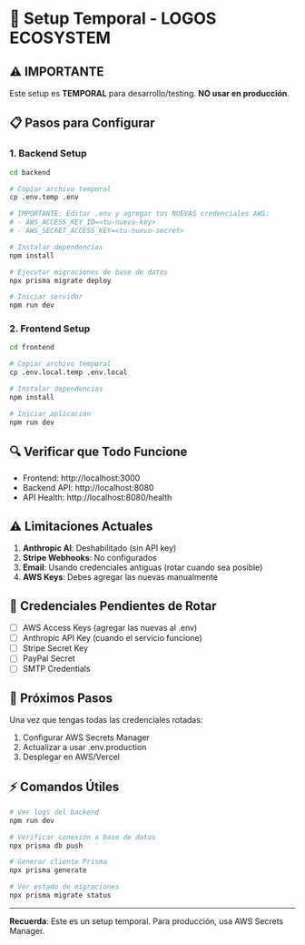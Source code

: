 # 🚀 Setup Temporal - LOGOS ECOSYSTEM

## ⚠️ IMPORTANTE
Este setup es **TEMPORAL** para desarrollo/testing. **NO usar en producción**.

## 📋 Pasos para Configurar

### 1. Backend Setup

```bash
cd backend

# Copiar archivo temporal
cp .env.temp .env

# IMPORTANTE: Editar .env y agregar tus NUEVAS credenciales AWS:
# - AWS_ACCESS_KEY_ID=<tu-nueva-key>
# - AWS_SECRET_ACCESS_KEY=<tu-nuevo-secret>

# Instalar dependencias
npm install

# Ejecutar migraciones de base de datos
npx prisma migrate deploy

# Iniciar servidor
npm run dev
```

### 2. Frontend Setup

```bash
cd frontend

# Copiar archivo temporal
cp .env.local.temp .env.local

# Instalar dependencias
npm install

# Iniciar aplicación
npm run dev
```

## 🔍 Verificar que Todo Funcione

- Frontend: http://localhost:3000
- Backend API: http://localhost:8080
- API Health: http://localhost:8080/health

## ⚠️ Limitaciones Actuales

1. **Anthropic AI**: Deshabilitado (sin API key)
2. **Stripe Webhooks**: No configurados
3. **Email**: Usando credenciales antiguas (rotar cuando sea posible)
4. **AWS Keys**: Debes agregar las nuevas manualmente

## 📝 Credenciales Pendientes de Rotar

- [ ] AWS Access Keys (agregar las nuevas al .env)
- [ ] Anthropic API Key (cuando el servicio funcione)
- [ ] Stripe Secret Key
- [ ] PayPal Secret
- [ ] SMTP Credentials

## 🔐 Próximos Pasos

Una vez que tengas todas las credenciales rotadas:
1. Configurar AWS Secrets Manager
2. Actualizar a usar .env.production
3. Desplegar en AWS/Vercel

## ⚡ Comandos Útiles

```bash
# Ver logs del backend
npm run dev

# Verificar conexión a base de datos
npx prisma db push

# Generar cliente Prisma
npx prisma generate

# Ver estado de migraciones
npx prisma migrate status
```

---

**Recuerda**: Este es un setup temporal. Para producción, usa AWS Secrets Manager.